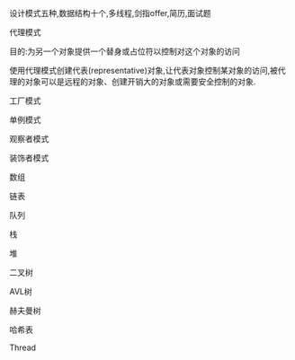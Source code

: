 设计模式五种,数据结构十个,多线程,剑指offer,简历,面试题

代理模式

目的:为另一个对象提供一个替身或占位符以控制对这个对象的访问

使用代理模式创建代表(representative)对象,让代表对象控制某对象的访问,被代理的对象可以是远程的对象、创建开销大的对象或需要安全控制的对象.

工厂模式

单例模式

观察者模式

装饰者模式





数组

链表

队列

栈

堆

二叉树

AVL树

赫夫曼树

哈希表



Thread
